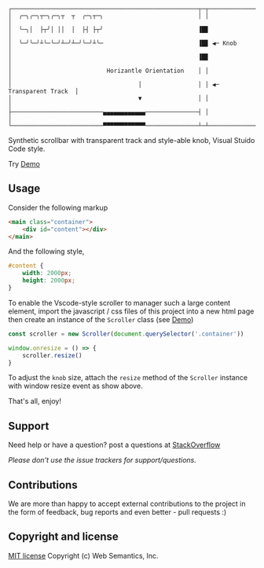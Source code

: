 ```
┌─────────────────────────────────────────────────────┬─┬───────────────────────┐
│  ╭─╮╭─╮┬─╮╭─╮┬  ┬  ╭─╮┬─╮                           │ │                       │
│  ╰─╮│  ├┬╯│ ││  │  ├┤ ├┬╯                           ▐█▊                       │
│  ╰─╯╰─╯┴╰─╰─╯┴─╯┴─╯╰─╯┴╰─                           ▐█▊ ◀─ Knob               │
│                                                     ▐█▊                       │
│                           Horizantle Orientation    │ │                       │
│                                    │                │ │ ◀─ Transparent Track  │
│                                    ▼                │ │                       │
├──────────────────────────▄▄▄▄▄▄▄▄▄▄▄▄───────────────┤ │                       │
└──────────────────────────▀▀▀▀▀▀▀▀▀▀▀▀───────────────┴─┴───────────────────────┘
```

Synthetic scrollbar with transparent track and style-able knob, Visual Stuido Code style.

Try [Demo](https://websemantics.github.io/vscode-scrollbar/)

## Usage

Consider the following markup

```html
<main class="container">
    <div id="content"></div>
</main>
```

And the following style,

```css
#content {
    width: 2000px;
    height: 2000px;
}
```

To enable the Vscode-style scroller to manager such a large content element, import the javascript / css files of this project into a new html page then create an instance of the `Scroller` class (see [Demo](https://websemantics.github.io/vscode-scrollbar/))

```js
const scroller = new Scroller(document.querySelector('.container'))

window.onresize = () => {
    scroller.resize()
}
```

To adjust the `knob` size, attach the `resize` method of the `Scroller` instance with window resize event as show above.

That's all, enjoy!

## Support

Need help or have a question? post a questions at [StackOverflow](https://stackoverflow.com/questions/tagged/vscode-scrollbar+web+semantics)

*Please don't use the issue trackers for support/questions.*

## Contributions

We are more than happy to accept external contributions to the project in the form of feedback, bug reports and even better - pull requests :)

## Copyright and license

[MIT license](http://opensource.org/licenses/mit-license.php)
Copyright (c) Web Semantics, Inc.